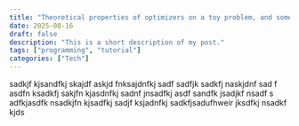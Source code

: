 ```yaml
---
title: "Theoretical properties of optimizers on a toy problem, and some intuition"
date: 2025-08-16
draft: false
description: "This is a short description of my post."
tags: ["programming", "tutorial"]
categories: ["Tech"]
---
```

sadkjf kjsandfkj skajdf askjd fnksajdnfkj sadf
sadfjk sadkfj naskjdnf sad
f asdfn ksadkfj sakjfn kjasdnfkj sadnf jnsadfkj asdf sandfk jsadjkf nsadf s
adfkjasdfk nsadkjfn kjsadfkj sadjf ksjadnfkj sadkfjsadufhweir jksdfkj nsadkf kjds
